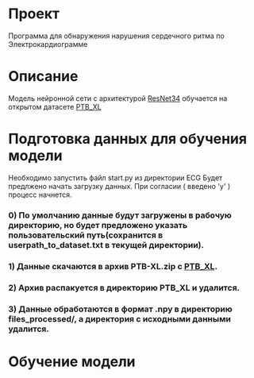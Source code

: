 # Проект
Программа для обнаружения нарушения сердечного ритма по Электрокардиограмме


# Описание

Модель нейронной сети с архитектурой [ResNet34](https://neurohive.io/ru/vidy-nejrosetej/resnet-34-50-101/) обучается на открытом датасете [PTB_XL](https://physionet.org/content/ptb-xl/1.0.3/)


# Подготовка данных для обучения модели

Необходимо запустить файл start.py из директории ECG 
Будет предлжено начать загрузку данных.
При согласии ( введено 'y' ) процесс начнется.
### 0) По умолчанию данные будут загружены в рабочую директорию, но будет предложено указать пользовательский путь(сохранится в userpath_to_dataset.txt в текущей директории).
### 1) Данные скачаются в архив PTB-XL.zip c [PTB_XL](https://physionet.org/content/ptb-xl/1.0.1/).
### 2) Архив распакуется в директорию PTB_XL и удалится.
### 3) Данные обработаются в формат .npy в директорию files_processed/, а директория с исходными данными удалится.


# Обучение модели




